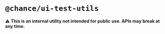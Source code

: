 # `@chance/ui-test-utils`

⚠️ **This is an internal utility not intended for public use. APIs may break at any time.**
